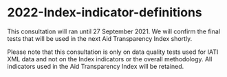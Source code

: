 # 2022-Index-indicator-definitions
This consultation will ran until 27 September 2021. We will confirm the final tests that will be used in the next Aid Transparency Index shortly.

Please note that this consultation is only on data quality tests used for IATI XML data and not on the Index indicators or the overall methodology. 
All indicators used in the Aid Transparency Index will be retained.
